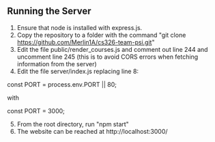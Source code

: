 ## Running the Server

1. Ensure that node is installed with express.js.
2. Copy the repository to a folder with the command "git clone https://github.com/Merlin1A/cs326-team-psi.git"
3. Edit the file public/render_courses.js and comment out line 244 and uncomment line 245 (this is to avoid CORS errors when fetching information from the server)
4. Edit the file server/index.js replacing line 8:
  
  const PORT = process.env.PORT || 80;
  
  with
  
  const PORT = 3000;

5. From the root directory, run "npm start"
6. The website can be reached at http://localhost:3000/
